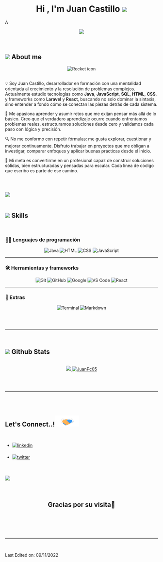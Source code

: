 
<h1 align="center"><b>Hi , I'm Juan Castillo </b><img src="https://media.giphy.com/media/hvRJCLFzcasrR4ia7z/giphy.gif" width="35"></h1>
<!--  -->A
<p align="center">
  <a href="https://github.com/DenverCoder1/readme-typing-svg">
  <img src="https://readme-typing-svg.herokuapp.com?font=Fira+Code&color=orange&size=24&center=true&vCenter=true&width=600&height=100&lines=Hola,+soy+Juan.;Apasionado+por+la+programación.;Aprendo+mejor+con+retos+complejos.;Estudiante+de+Java,+JS,+SQL,+HTML,+CSS.;Explorando+Laravel+y+React.">
</a>
</p>


<br>



	
## <picture><img src = "https://avatars.githubusercontent.com/u/98285400?s=400&u=d01cec683d63bfc16ba6ee085e20540e1e47769f&v=4" width = 50px></picture> **About me**

<div align="center">
  <img src="https://images.icon-icons.com/494/PNG/512/rocket_icon-icons.com_48236.png" width="50px" alt="Rocket icon">
</div>

<br>

💡 Soy Juan Castillo, desarrollador en formación con una mentalidad orientada al crecimiento y la resolución de problemas complejos. Actualmente estudio tecnologías como **Java**, **JavaScript**, **SQL**, **HTML**, **CSS**, y frameworks como **Laravel** y **React**, buscando no solo dominar la sintaxis, sino entender a fondo cómo se conectan las piezas detrás de cada sistema.

🚀 Me apasiona aprender y asumir retos que me exijan pensar más allá de lo básico. Creo que el verdadero aprendizaje ocurre cuando enfrentamos problemas reales, estructuramos soluciones desde cero y validamos cada paso con lógica y precisión.

🔍 No me conformo con repetir fórmulas: me gusta explorar, cuestionar y mejorar continuamente. Disfruto trabajar en proyectos que me obligan a investigar, comparar enfoques y aplicar buenas prácticas desde el inicio.

🎯 Mi meta es convertirme en un profesional capaz de construir soluciones sólidas, bien estructuradas y pensadas para escalar. Cada línea de código que escribo es parte de ese camino.

<br><br>

<img src="https://user-images.githubusercontent.com/73097560/115834477-dbab4500-a447-11eb-908a-139a6edaec5c.gif"><br><br>

## <img src="https://media2.giphy.com/media/QssGEmpkyEOhBCb7e1/giphy.gif" width="25"> <b>Skills</b>

<br>

### 🧑‍💻 Lenguajes de programación

<p align="center">
  <img src="https://images.icon-icons.com/2415/PNG/512/java_original_wordmark_logo_icon_146459.png" width="40" alt="Java">
  <img src="https://images.icon-icons.com/2107/PNG/512/file_type_html_icon_130541.png" width="40" alt="HTML">
  <img src="https://images.icon-icons.com/2107/PNG/512/file_type_css_icon_130661.png" width="40" alt="CSS">
  <img src="https://images.icon-icons.com/2108/PNG/512/javascript_icon_130900.png" width="40" alt="JavaScript">
</p>

---

### 🛠️ Herramientas y frameworks

<p align="center">
  <img src="https://img.shields.io/badge/git-%23F05033.svg?style=for-the-badge&logo=git&logoColor=white" alt="Git">
  <img src="https://img.shields.io/badge/github-%23121011.svg?style=for-the-badge&logo=github&logoColor=white" alt="GitHub">
  <img src="https://img.shields.io/badge/google-%234285F4.svg?style=for-the-badge&logo=google&logoColor=white" alt="Google">
  <img src="https://img.shields.io/badge/Visual%20Studio%20Code-0078d7.svg?style=for-the-badge&logo=visual-studio-code&logoColor=white" alt="VS Code">
  <img src="https://images.icon-icons.com/2530/PNG/512/react_button_icon_151947.png" width="40" alt="React">
</p>

---

### 🧩 Extras

<p align="center">
  <img src="https://img.shields.io/badge/Terminal-%23054020?style=for-the-badge&logo=gnu-bash&logoColor=white" alt="Terminal">
  <img src="https://img.shields.io/badge/markdown-%23000000.svg?style=for-the-badge&logo=markdown&logoColor=white" alt="Markdown">
</p>

<br>
<br>

-----

<br>


## <img src="https://media.giphy.com/media/iY8CRBdQXODJSCERIr/giphy.gif" width="35"><b> Github Stats </b>
<br>

<div align="center">

<a href="https://github.com/JuanPc05/">
  <img src="https://github-readme-stats.vercel.app/api?username=JuanPc05&include_all_commits=true&count_private=true&show_icons=true&line_height=20&title_color=7A7ADB&icon_color=2234AE&text_color=D3D3D3&bg_color=0,000000,130F40" width="450"/>
  <img src="https://github-readme-stats.vercel.app/api/top-langs?username=JuanPc05&show_icons=true&locale=en&layout=compact&line_height=20&title_color=7A7ADB&icon_color=2234AE&text_color=D3D3D3&bg_color=0,000000,130F40" width="375"  alt="JuanPc05"/>

</a>
</div>

<br>
<br>
<br>

-----

<br>
<br>

## <b> Let's Connect..!</b><img src="https://github.com/0xAbdulKhalid/0xAbdulKhalid/raw/main/assets/mdImages/handshake.gif" width ="80">
<br>
<div align='left'>

<ul>

<li>
<a href="https://www.linkedin.com/in/juan-castillo-02722a2a1/" target="_blank">
<img src="https://img.shields.io/badge/linkedin:  Juan Castillo-%2300acee.svg?color=405DE6&style=for-the-badge&logo=linkedin&logoColor=white" alt=linkedin style="margin-bottom: 5px;"/>
</a>
</li>

<br>

<li>
<a href="https://www.instagram.com/juanpcastillor/" target="_blank">
<img src="https://img.shields.io/badge/twitter:  juanpcastillor-%2300acee.svg?color=1DA1F2&style=for-the-badge&logo=twitter&logoColor=white" alt=twitter style="margin-bottom: 5px;"/>
</a>
</li>

<br>

	
</ul>
</div>

<br>
<img src="https://user-images.githubusercontent.com/73097560/115834477-dbab4500-a447-11eb-908a-139a6edaec5c.gif">
<br>
<br>
<br>

<div align='center'>

## <b>Gracias por su visita🫡</b>

</div>
<br>
<br>
<br>
<br>

---

<br>


Last Edited on: 09/11/2022
